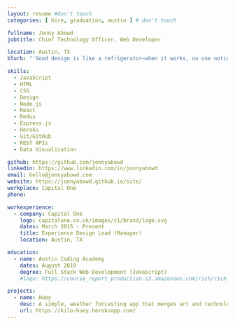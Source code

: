 ```yaml
---
layout: resume #don't touch
categories: [ hire, graduation, austin ] # don't touch

fullname: Jonny Abowd
jobtitle: Chief Technology Officer, Web Developer

location: Austin, TX
blurb: "'Good design is like a refrigerator—when it works, no one notices, but when it doesn’t, it sure stinks.' –Irene Au"

skills:
  - JavaScript
  - HTML
  - CSS
  - Design
  - Node.js
  - React
  - Redux
  - Express.js
  - Heroku
  - Git/GitHub
  - REST APIs
  - Data Visualization

github: https://github.com/jonnyabowd
linkedin: https://www.linkedin.com/in/jonnyabowd
email: hello@jonnyabowd.com
website: https://jonnyabowd.github.io/site/
workplace: Capital One
phone:

workexperience:
  - company: Capital One
    logo: capitalone.co.uk/images/c1/brand/logo.svg
    dates: March 2015 - Present
    title: Experience Design Lead (Manager)
    location: Austin, TX

education:
  - name: Austin Coding Academy
    dates: August 2019
    degree: Full Stack Web Development (Javascript)
    #logo: https://course_report_production.s3.amazonaws.com/rich/rich_files/rich_files/5062/s200/aca-logo-white-bckgnd-min.png

projects:
  - name: Huey
    desc: A simple, weather forcasting app that merges art and technology.
    url: https://kilo-huey.herokuapp.com/
---
```

